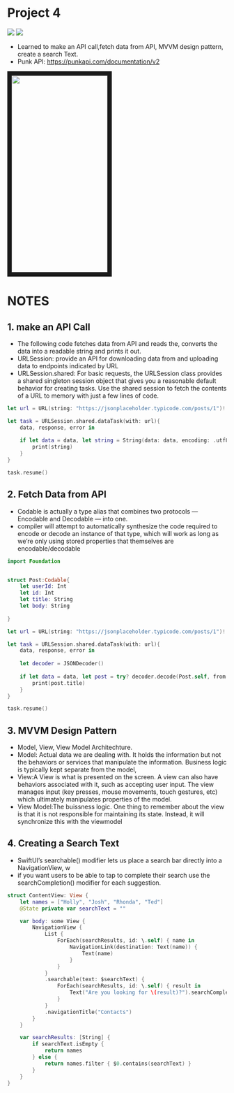 # Project 4

![](https://img.shields.io/badge/Xcode-13.2-%231575F9) ![](https://img.shields.io/badge/Swift-5.2.4-%23FA7343)

* Learned to make an API call,fetch data from API, MVVM design pattern, create a search Text. 
* Punk API: https://punkapi.com/documentation/v2 

<p align="left">
<img src="https://user-images.githubusercontent.com/66363530/152369661-482975ef-b9f0-40da-a652-9b4c3e175099.gif" width="220" height="450" border="10"/>
</p>

# NOTES 

## 1. make an API Call 
* The following code fetches data from API and reads the, converts the data into a readable string and prints it out. 
* URLSession: provide an API for downloading data from and uploading data to endpoints indicated by URL
* URLSession.shared: For basic requests, the URLSession class provides a shared singleton session object that gives you a reasonable default behavior for creating tasks. Use the shared session to fetch the contents of a URL to memory with just a few lines of code.

```Swift
let url = URL(string: "https://jsonplaceholder.typicode.com/posts/1")!

let task = URLSession.shared.dataTask(with: url){
    data, response, error in
    
    if let data = data, let string = String(data: data, encoding: .utf8){
        print(string)
    }
}

task.resume()
```

## 2. Fetch Data from API 
* Codable is actually a type alias that combines two protocols — Encodable and Decodable — into one. 
*  compiler will attempt to automatically synthesize the code required to encode or decode an instance of that type, which will work as long as we’re only using stored properties that themselves are encodable/decodable

```Swift
import Foundation


struct Post:Codable{
    let userId: Int
    let id: Int
    let title: String
    let body: String
    
}

let url = URL(string: "https://jsonplaceholder.typicode.com/posts/1")!

let task = URLSession.shared.dataTask(with: url){
    data, response, error in
    
    let decoder = JSONDecoder()
    
    if let data = data, let post = try? decoder.decode(Post.self, from: data){
        print(post.title)
    }
}

task.resume()

```


## 3. MVVM Design Pattern 
* Model, View, View Model Architechture. 
* Model: Actual data we are dealing with. It holds the information but not the behaviors or services that manipulate the information. Business logic is typically kept separate from the model, 
* View:A View is what is presented on the screen. A view can also have behaviors associated with it, such as accepting user input. The view manages input (key presses, mouse movements, touch gestures, etc) which ultimately manipulates properties of the model.
* View Model:The buissness logic. One thing to remember about the view is that it is not responsible for maintaining its state. Instead, it will synchronize this with the viewmodel


## 4. Creating a Search Text 

* SwiftUI’s searchable() modifier lets us place a search bar directly into a NavigationView, w 
* if you want users to be able to tap to complete their search use the searchCompletion() modifier for each suggestion.

```Swift
struct ContentView: View {
    let names = ["Holly", "Josh", "Rhonda", "Ted"]
    @State private var searchText = ""

    var body: some View {
        NavigationView {
            List {
                ForEach(searchResults, id: \.self) { name in
                    NavigationLink(destination: Text(name)) {
                        Text(name)
                    }
                }
            }
            .searchable(text: $searchText) {
                ForEach(searchResults, id: \.self) { result in
                    Text("Are you looking for \(result)?").searchCompletion(result)
                }
            }
            .navigationTitle("Contacts")
        }
    }

    var searchResults: [String] {
        if searchText.isEmpty {
            return names
        } else {
            return names.filter { $0.contains(searchText) }
        }
    }
}
```





